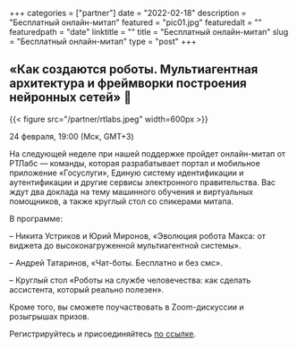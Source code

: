 +++
categories = ["partner"]
date = "2022-02-18"
description = "Бесплатный онлайн-митап"
featured = "pic01.jpg"
featuredalt = ""
featuredpath = "date"
linktitle = ""
title = "Бесплатный онлайн-митап"
slug = "Бесплатный онлайн-митап"
type = "post"
+++

## «Как создаются роботы. Мультиагентная архитектура и фреймворки построения нейронных сетей» 🤖

{{< figure src="/partner/rtlabs.jpeg" width=600px >}}

24 февраля, 19:00 (Мск, GMT+3)

На следующей неделе при нашей поддержке пройдет онлайн-митап от РТЛабс — команды, которая разрабатывает портал и мобильное приложение «Госуслуги», Единую систему идентификации и аутентификации и другие сервисы электронного правительства. Вас ждут два доклада на тему машинного обучения и виртуальных помощников, а также круглый стол со спикерами митапа.

В программе:

– Никита Устриков и Юрий Миронов, «Эволюция робота Макса: от виджета до высоконагруженной мультиагентной системы».

– Андрей Татаринов, «Чат-боты. Бесплатно и без смс».

– Круглый стол «Роботы на службе человечества: как сделать ассистента, который реально полезен».


Кроме того, вы сможете поучаствовать в Zoom-дискуссии и розыгрышах призов.

Регистрируйтесь и присоединяйтесь [по ссылке](https://bit.ly/3LEW4AS).
